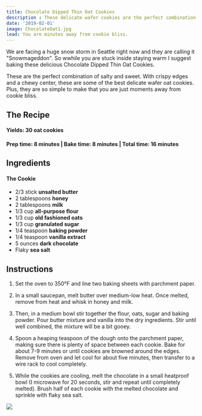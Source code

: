 ```yaml
---
title: Chocolate Dipped Thin Oat Cookies
description : These delicate wafer cookies are the perfect combination of salty and sweet. With crispy edges and a chewy center, these Chocolate Dipped Thin Oat Cookies are just what you need right now. Warning, it is hard not to have just one. 
date: '2019-02-01'
image: ChocolateOat1.jpg
lead: You are minutes away from cookie bliss. 
---
```

We are facing a huge snow storm in Seattle right now and they are calling it "Snowmageddon". So wwhile you are stuck inside staying warm I suggest baking these delicious Chocolate Dipped Thin Oat Cookies.

These are the perfect combination of salty and sweet. With crispy edges and a chewy center, these are some of the best delicate wafer oat cookies. Plus, they are so simple to make that you are just moments away from cookie bliss. 

## The Recipe

#### Yields: 30 oat cookies

#### Prep time: 8 minutes | Bake time: 8 minutes | Total time: 16 minutes

## Ingredients
#### The Cookie
- 2/3 stick **unsalted butter**
- 2 tablespoons **honey**
- 2 tablespoons **milk**
- 1/3 cup **all-purpose flour**
- 1/3 cup **old fashioned oats**
- 1/3 cup **granulated sugar**
- 1/4 teaspoon **baking powder**
- 1/4 teaspoon **vanilla extract**
- 5 ounces **dark chocolate**
- Flaky **sea salt**

## Instructions

1. Set the oven to 350°F and line two baking sheets with parchment paper. 

2. In a small saucepan, melt butter over medium-low heat. Once melted, remove from heat and whisk in honey and milk. 

3. Then, in a medium bowl stir together the flour, oats, sugar and baking powder. Pour butter mixture and vanilla into the dry ingredients. Stir until well combined, the mixture will be a bit gooey. 

4. Spoon a heaping teaspoon of the dough onto the parchment paper, making sure there is plenty of space between each cookie. Bake for about 7-9 minutes or until cookies are browned around the edges. Remove from oven and let cool for about five minutes, then transfer to a wire rack to cool completely. 

5. While the cookies are cooling, melt the chocolate in a small heatproof bowl (I microwave for 20 seconds, stir and repeat until completely melted). Brush half of each cookie with the melted chocolate and sprinkle with flaky sea salt. 


![](ChocolateOat2.jpg)

